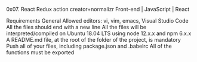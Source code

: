 0x07. React Redux action creator+normalizr
Front-end | JavaScript | React

Requirements
General
Allowed editors: vi, vim, emacs, Visual Studio Code
All the files should end with a new line
All the files will be interpreted/compiled on Ubuntu 18.04 LTS using node 12.x.x and npm 6.x.x
A README.md file, at the root of the folder of the project, is mandatory
Push all of your files, including package.json and .babelrc
All of the functions must be exported
